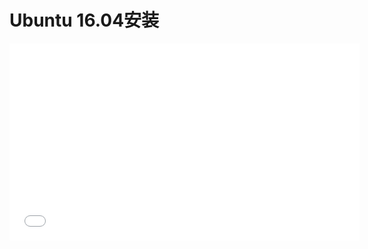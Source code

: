 # Ubuntu 16.04安装

<iframe width="560" height="315" src="//v.youku.com/v_show/id_XMTU1MTU4OTQyMA==.html?from=y1.3-tech-index3-232-10183.89969-89963.7-1" frameborder="0" allowfullscreen></iframe>